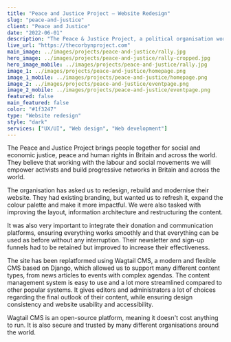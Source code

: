 ```yaml
---
title: "Peace and Justice Project – Website Redesign"
slug: "peace-and-justice"
client: "Peace and Justice"
date: "2022-06-01"
description: "The Peace & Justice Project, a political organisation working towards social and economic justice, has reached out to us to redesign, rebuild and modernise their website."
live_url: "https://thecorbynproject.com"
main_image: ../images/projects/peace-and-justice/rally.jpg
hero_image: ../images/projects/peace-and-justice/rally-cropped.jpg
hero_image_mobile: ../images/projects/peace-and-justice/rally.jpg
image_1: ../images/projects/peace-and-justice/homepage.png
image_1_mobile: ../images/projects/peace-and-justice/homepage.png
image_2: ../images/projects/peace-and-justice/eventpage.png
image_2_mobile: ../images/projects/peace-and-justice/eventpage.png
featured: false
main_featured: false
color: "#1f3247"
type: "Website redesign"
style: "dark"
services: ["UX/UI", "Web design", "Web development"]
---
```

The Peace and Justice Project brings people together for social and economic justice, peace and human rights in Britain and across the world. They believe that working with the labour and social movements we will empower activists and build progressive networks in Britain and across the world.

The organisation has asked us to redesign, rebuild and modernise their website. They had existing branding, but wanted us to refresh it, expand the colour palette and make it more impactful. We were also tasked with improving the layout, information architecture and restructuring the content.

It was also very important to integrate their donation and communication platforms, ensuring everything works smoothly and that everything can be used as before without any interruption. Their newsletter and sign-up funnels had to be retained but improved to increase their effectiveness.

The site has been replatformed using Wagtail CMS, a modern and flexible CMS based on Django, which allowed us to support many different content types, from news articles to events with complex agendas. The content management system is easy to use and a lot more streamlined compared to other popular systems. It gives editors and administrators a lot of choices regarding the final outlook of their content, while ensuring design consistency and website usability and accessibility.

Wagtail CMS is an open-source platform, meaning it doesn't cost anything to run. It is also secure and trusted by many different organisations around the world.
